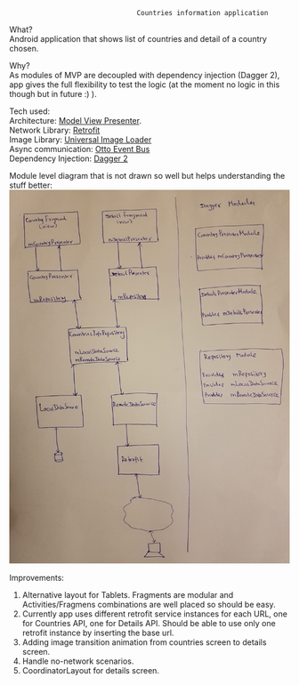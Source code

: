                                     Countries information application


What?                                                                                                                          
Android application that shows list of countries and detail of a country chosen.

Why?                                                                                                                           
As modules of MVP are decoupled with dependency injection (Dagger 2), app gives the full flexibility to test the logic (at the moment no logic in this though but in future :) ).

Tech used:                                                                                                                     
Architecture: [Model View Presenter](https://en.wikipedia.org/wiki/Model–view–presenter).                         
Network Library: [Retrofit](http://square.github.io/retrofit/)                                                                 
Image Library:  [Universal Image Loader](https://github.com/nostra13/Android-Universal-Image-Loader)                           
Async communication: [Otto Event Bus](http://square.github.io/otto/)                                                           
Dependency Injection: [Dagger 2](https://github.com/codepath/android_guides/wiki/Dependency-Injection-with-Dagger-2)           

Module level diagram that is not drawn so well but helps understanding the stuff better:
![alt txt](https://github.com/gurappa/Countries-Info/blob/master/Countries_mvp.jpg)




Improvements:
1. Alternative layout for Tablets. Fragments are modular and Activities/Fragmens combinations are well placed so should be easy.
2. Currently app uses different retrofit service instances for each URL, one for Countries API, one for Details API. Should be able to use only one retrofit instance by inserting the base url.
3. Adding image transition animation from countries screen to details screen.
4. Handle no-network scenarios.
5. CoordinatorLayout for details screen.
